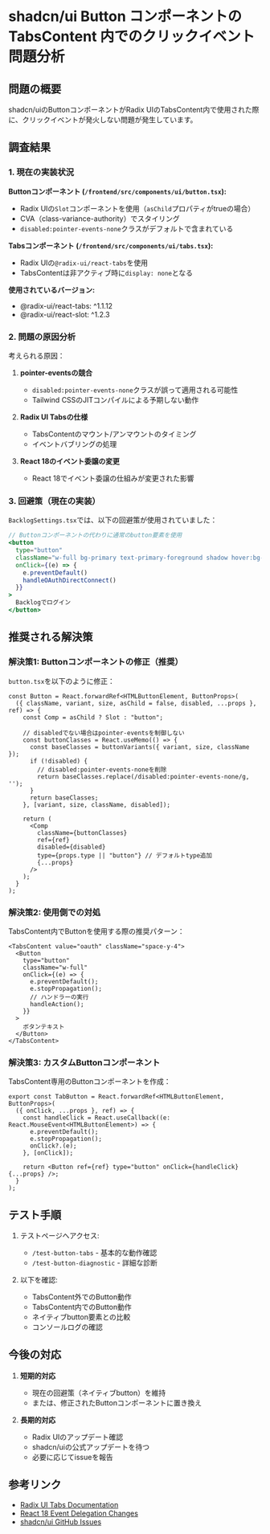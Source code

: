 # shadcn/ui Button コンポーネントの TabsContent 内でのクリックイベント問題分析

## 問題の概要

shadcn/uiのButtonコンポーネントがRadix UIのTabsContent内で使用された際に、クリックイベントが発火しない問題が発生しています。

## 調査結果

### 1. 現在の実装状況

**Buttonコンポーネント (`/frontend/src/components/ui/button.tsx`):**
- Radix UIの`Slot`コンポーネントを使用（`asChild`プロパティがtrueの場合）
- CVA（class-variance-authority）でスタイリング
- `disabled:pointer-events-none`クラスがデフォルトで含まれている

**Tabsコンポーネント (`/frontend/src/components/ui/tabs.tsx`):**
- Radix UIの`@radix-ui/react-tabs`を使用
- TabsContentは非アクティブ時に`display: none`となる

**使用されているバージョン:**
- @radix-ui/react-tabs: ^1.1.12
- @radix-ui/react-slot: ^1.2.3

### 2. 問題の原因分析

考えられる原因：

1. **pointer-eventsの競合**
   - `disabled:pointer-events-none`クラスが誤って適用される可能性
   - Tailwind CSSのJITコンパイルによる予期しない動作

2. **Radix UI Tabsの仕様**
   - TabsContentのマウント/アンマウントのタイミング
   - イベントバブリングの処理

3. **React 18のイベント委譲の変更**
   - React 18でイベント委譲の仕組みが変更された影響

### 3. 回避策（現在の実装）

`BacklogSettings.tsx`では、以下の回避策が使用されていました：

```jsx
// Buttonコンポーネントの代わりに通常のbutton要素を使用
<button
  type="button"
  className="w-full bg-primary text-primary-foreground shadow hover:bg-primary/90 inline-flex items-center justify-center whitespace-nowrap rounded-md text-sm font-medium transition-colors focus-visible:outline-none focus-visible:ring-1 focus-visible:ring-ring h-9 px-4 py-2"
  onClick={(e) => {
    e.preventDefault()
    handleOAuthDirectConnect()
  }}
>
  Backlogでログイン
</button>
```

## 推奨される解決策

### 解決策1: Buttonコンポーネントの修正（推奨）

`button.tsx`を以下のように修正：

```tsx
const Button = React.forwardRef<HTMLButtonElement, ButtonProps>(
  ({ className, variant, size, asChild = false, disabled, ...props }, ref) => {
    const Comp = asChild ? Slot : "button";
    
    // disabledでない場合はpointer-eventsを制御しない
    const buttonClasses = React.useMemo(() => {
      const baseClasses = buttonVariants({ variant, size, className });
      if (!disabled) {
        // disabled:pointer-events-noneを削除
        return baseClasses.replace(/disabled:pointer-events-none/g, '');
      }
      return baseClasses;
    }, [variant, size, className, disabled]);
    
    return (
      <Comp
        className={buttonClasses}
        ref={ref}
        disabled={disabled}
        type={props.type || "button"} // デフォルトtype追加
        {...props}
      />
    );
  }
);
```

### 解決策2: 使用側での対処

TabsContent内でButtonを使用する際の推奨パターン：

```tsx
<TabsContent value="oauth" className="space-y-4">
  <Button
    type="button"
    className="w-full"
    onClick={(e) => {
      e.preventDefault();
      e.stopPropagation();
      // ハンドラーの実行
      handleAction();
    }}
  >
    ボタンテキスト
  </Button>
</TabsContent>
```

### 解決策3: カスタムButtonコンポーネント

TabsContent専用のButtonコンポーネントを作成：

```tsx
export const TabButton = React.forwardRef<HTMLButtonElement, ButtonProps>(
  ({ onClick, ...props }, ref) => {
    const handleClick = React.useCallback((e: React.MouseEvent<HTMLButtonElement>) => {
      e.preventDefault();
      e.stopPropagation();
      onClick?.(e);
    }, [onClick]);
    
    return <Button ref={ref} type="button" onClick={handleClick} {...props} />;
  }
);
```

## テスト手順

1. テストページへアクセス:
   - `/test-button-tabs` - 基本的な動作確認
   - `/test-button-diagnostic` - 詳細な診断

2. 以下を確認:
   - TabsContent外でのButton動作
   - TabsContent内でのButton動作
   - ネイティブbutton要素との比較
   - コンソールログの確認

## 今後の対応

1. **短期的対応**
   - 現在の回避策（ネイティブbutton）を維持
   - または、修正されたButtonコンポーネントに置き換え

2. **長期的対応**
   - Radix UIのアップデート確認
   - shadcn/uiの公式アップデートを待つ
   - 必要に応じてissueを報告

## 参考リンク

- [Radix UI Tabs Documentation](https://www.radix-ui.com/docs/primitives/components/tabs)
- [React 18 Event Delegation Changes](https://react.dev/blog/2022/03/08/react-18-upgrade-guide#other-breaking-changes)
- [shadcn/ui GitHub Issues](https://github.com/shadcn-ui/ui/issues)